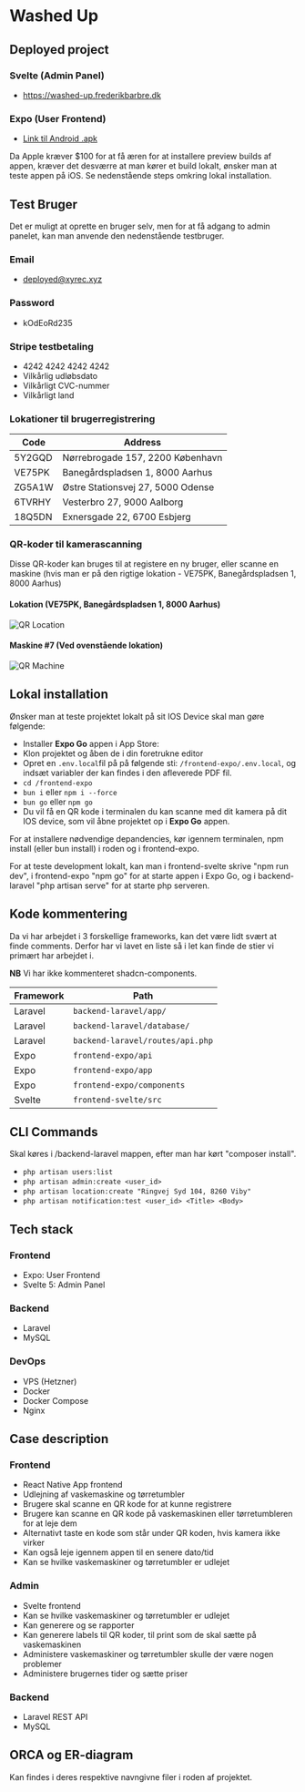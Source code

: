 # Washed Up

## Deployed project

### Svelte (Admin Panel)

* https://washed-up.frederikbarbre.dk

### Expo (User Frontend)

* [Link til Android .apk](https://expo.dev/accounts/washed_up/projects/washedup/builds/c60c72ab-3fca-48d1-a5f6-9122d87d6b21)

Da Apple kræver $100 for at få æren for at installere preview builds af appen, kræver det desværre at man kører et build lokalt, ønsker man at teste appen på iOS. Se nedenstående steps omkring lokal installation.

## Test Bruger

Det er muligt at oprette en bruger selv, men for at få adgang to admin panelet, kan man anvende den nedenstående testbruger.

### Email

- deployed@xyrec.xyz

### Password

- kOdEoRd235

### Stripe testbetaling

- 4242 4242 4242 4242
- Vilkårlig udløbsdato
- Vilkårligt CVC-nummer
- Vilkårligt land

### Lokationer til brugerregistrering

| Code   | Address                           |
| ------ | --------------------------------- |
| 5Y2GQD | Nørrebrogade 157, 2200 København  |
| VE75PK | Banegårdspladsen 1, 8000 Aarhus   |
| ZG5A1W | Østre Stationsvej 27, 5000 Odense |
| 6TVRHY | Vesterbro 27, 9000 Aalborg        |
| 18Q5DN | Exnersgade 22, 6700 Esbjerg       |

### QR-koder til kamerascanning

Disse QR-koder kan bruges til at registere en ny bruger, eller scanne en maskine (hvis man er på den rigtige lokation - VE75PK, Banegårdspladsen 1, 8000 Aarhus)

#### Lokation (VE75PK, Banegårdspladsen 1, 8000 Aarhus)

![QR Location](https://github.com/eaaa-dob-wu-e24a/final-project-fucc/blob/main/qr_location.png)

#### Maskine #7 (Ved ovenstående lokation)

![QR Machine](https://github.com/eaaa-dob-wu-e24a/final-project-fucc/blob/main/qr_machine.png)

## Lokal installation

Ønsker man at teste projektet lokalt på sit IOS Device skal man gøre følgende:
 
- Installer **Expo Go** appen i App Store:
- Klon projektet og åben de i din foretrukne editor
- Opret en ```.env.local```fil på på følgende sti: ```/frontend-expo/.env.local```, og indsæt variabler der kan findes i den afleverede PDF fil.
- ```cd /frontend-expo```
- ```bun i``` eller ```npm i --force```
- ```bun go``` eller ```npm go```
- Du vil få en QR kode i terminalen du kan scanne med dit kamera på dit IOS device, som vil åbne projektet op i **Expo Go** appen.

For at installere nødvendige depandencies, kør igennem terminalen, npm install (eller bun install) i roden og i frontend-expo.

For at teste development lokalt, kan man i frontend-svelte skrive "npm run dev", i frontend-expo "npm go" for at starte appen i Expo Go, og i backend-laravel "php artisan serve" for at starte php serveren.

## Kode kommentering

Da vi har arbejdet i 3 forskellige frameworks, kan det være lidt svært at finde comments. Derfor har vi lavet en liste så i let kan finde de stier vi primært har arbejdet i. 

**NB** Vi har ikke kommenteret shadcn-components.

| Framework | Path                             |
| --------- | -------------------------------- |
| Laravel   | `backend-laravel/app/`           |
| Laravel   | `backend-laravel/database/`      |
| Laravel   | `backend-laravel/routes/api.php` |
| Expo      | `frontend-expo/api`              |
| Expo      | `frontend-expo/app`              |
| Expo      | `frontend-expo/components`       |
| Svelte    | `frontend-svelte/src`            |

## CLI Commands

Skal køres i /backend-laravel mappen, efter man har kørt "composer install".

- `php artisan users:list`
- `php artisan admin:create <user_id>`
- `php artisan location:create "Ringvej Syd 104, 8260 Viby"`
- `php artisan notification:test <user_id> <Title> <Body>`

## Tech stack

### Frontend

- Expo: User Frontend
- Svelte 5: Admin Panel

### Backend

- Laravel
- MySQL

### DevOps

- VPS (Hetzner)
- Docker
- Docker Compose
- Nginx

## Case description

### Frontend

- React Native App frontend
- Udlejning af vaskemaskine og tørretumbler
- Brugere skal scanne en QR kode for at kunne registrere
- Brugere kan scanne en QR kode på vaskemaskinen eller tørretumbleren for at leje dem
- Alternativt taste en kode som står under QR koden, hvis kamera ikke virker
- Kan også leje igennem appen til en senere dato/tid
- Kan se hvilke vaskemaskiner og tørretumbler er udlejet

### Admin

- Svelte frontend
- Kan se hvilke vaskemaskiner og tørretumbler er udlejet
- Kan generere og se rapporter
- Kan generere labels til QR koder, til print som de skal sætte på vaskemaskinen
- Administere vaskemaskiner og tørretumbler skulle der være nogen problemer
- Administere brugernes tider og sætte priser

### Backend

- Laravel REST API
- MySQL

## ORCA og ER-diagram

Kan findes i deres respektive navngivne filer i roden af projektet.
